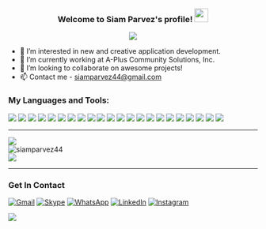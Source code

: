<head>
  <link href="https://cdn.jsdelivr.net/npm/bootstrap@5.0.2/dist/css/bootstrap.min.css" rel="stylesheet" integrity="sha384-EVSTQN3/azprG1Anm3QDgpJLIm9Nao0Yz1ztcQTwFspd3yD65VohhpuuCOmLASjC" crossorigin="anonymous">
</head>
<body>
  <h3 align="center" class="text-danger">
  Welcome to Siam Parvez's profile! <img src="https://media.giphy.com/media/hvRJCLFzcasrR4ia7z/giphy.gif" width="28">
  </h3>

  <p align="center">
    <img src="https://readme-typing-svg.herokuapp.com/?lines=Frontend%20web%20developer;Experienced%20UI%2FUX%20Designer;3%2B%20years%20of%20coding%20experience;Always%20learning%20new%20things&font=Fira%20Code&center=true&width=440&height=45&color=25AEF3&vCenter=true&size=22">
  </p>

  - 👀 I’m interested in new and creative application development.
  - 🌱 I’m currently working at A-Plus Community Solutions, Inc.
  - 💞️ I’m looking to collaborate on awesome projects!
  - 📫 Contact me - siamparvez44@gmail.com

  ### My Languages and Tools:

  ![](https://img.shields.io/badge/HTML5-E34F26?style=for-the-badge&logo=html5&logoColor=white)
  ![](https://img.shields.io/badge/CSS3-1572B6?style=for-the-badge&logo=css3&logoColor=white)
  ![](https://img.shields.io/badge/Sass-CC6699?style=for-the-badge&logo=sass&logoColor=white)
  ![](https://img.shields.io/badge/Bootstrap-7952B3?style=for-the-badge&logo=bootstrap&logoColor=white)
  ![](https://img.shields.io/badge/Tailwind%20CSS-38B2AC?style=for-the-badge&logo=tailwind-css&logoColor=white)
  ![](https://img.shields.io/badge/JavaScript-F7DF1E?style=for-the-badge&logo=javascript&logoColor=black)
  ![](https://img.shields.io/badge/jQuery-0769AD?style=for-the-badge&logo=jquery&logoColor=white)
  ![](https://img.shields.io/badge/Python-FFD23F?logo=python&style=for-the-badge&logoColor=black)
  ![](https://img.shields.io/badge/PHP-4F5B93?logo=php&style=for-the-badge&logoColor=white)
  ![](https://img.shields.io/badge/SQL%20Server-BE1E20?logo=microsoft-sql-server&style=for-the-badge&logoColor=white)
  ![](https://img.shields.io/badge/Git_SCM-F05033?style=for-the-badge&logo=git&logoColor=white)
  ![](https://img.shields.io/badge/github-171515.svg?style=for-the-badge&logo=github&logoColor=white)
  ![](https://img.shields.io/badge/VS%20Code-24AAF3?logo=visual-studio-code&style=for-the-badge&logoColor=white)
  ![](https://img.shields.io/badge/PyCharm-000000?style=for-the-badge&logo=pycharm&logoColor=white)
  ![](https://img.shields.io/badge/Atom-66595C?style=for-the-badge&logo=atom&logoColor=white)
  ![](https://img.shields.io/badge/Adobe%20XD-460137?style=for-the-badge&logo=Adobe%20XD&logoColor=white)
  ![](https://img.shields.io/badge/Figma-09CF83?style=for-the-badge&logo=figma&logoColor=white)
  ![](https://img.shields.io/badge/React-61DBFB?style=for-the-badge&logo=react&logoColor=black)
  ![](https://img.shields.io/badge/Redux-764abc?style=for-the-badge&logo=redux&logoColor=white)
  ![](https://img.shields.io/badge/TypeScript-007acc?style=for-the-badge&logo=typescript&logoColor=white)
  ![](https://img.shields.io/badge/Firebase-ffa611?style=for-the-badge&logo=firebase&logoColor=white)
  ![](https://img.shields.io/badge/Material%20UI-007FFF?style=for-the-badge&logo=mui&logoColor=white)
  <br />

  ---

  <div class="row g-4 align-items-center">
  <div class="col-sm-8 col-md-6">
    <img class="w-100" src="https://github-readme-stats.vercel.app/api?username=siamparvez44&show_icons=true&theme=react&hide_border=true" />
  </div>
  <div class="col-md-6">
    <img class="w-100" src="https://github-readme-streak-stats.herokuapp.com/?user=siamparvez44&theme=react&border=61dafb&hide_border=true" alt="siamparvez44"/>
  </div>
  <div class="col-md-6">
    <img class="w-100" src="https://github-readme-stats.vercel.app/api/top-langs/?username=siamparvez44&theme=react&hide_border=true"/>
  </div>
  </div>
 

  ---

  ### Get In Contact
  [![Gmail](https://img.shields.io/badge/%20-Gmail-black?color=DD4B3F&labelColor=DD4B3F&logo=gmail&logoColor=ffffff)][gmail]
  [![Skype](https://img.shields.io/badge/%20-Skype-black?color=01ACEC&labelColor=01ACEC&logo=skype&logoColor=ffffff)][skype]
  [![WhatsApp](https://img.shields.io/badge/%20-WhatsApp-black?color=46C755&labelColor=46C755&logo=whatsapp&logoColor=ffffff)][whatsapp]
  [![LinkedIn](https://img.shields.io/badge/%20-LinkedIn-black?color=0072b1&labelColor=0072b1&logo=linkedin&logoColor=ffffff)][linkedin]
  [![Instagram](https://img.shields.io/badge/%20-Instagram-black?color=C32AA3&labelColor=C32AA3&logo=instagram&logoColor=ffffff)][instagram]

  [instagram]: https://www.instagram.com/siamparvez44
  [linkedin]: https://www.linkedin.com/in/siamparvez44
  [github]: https://github.com/siamparvez44
  [skype]: https://join.skype.com/invite/XuI8l9hL25iD
  [whatsapp]: https://wa.me/8801521775979
  [gmail]: mailto:siamparvez44@gmail.com


  <a href="https://visitorbadge.io/status?path=siamparvez44"><img src="https://api.visitorbadge.io/api/visitors?path=siamparvez44&label=Visitors&labelColor=%23697689&countColor=%232ccce4"></a>
</body>